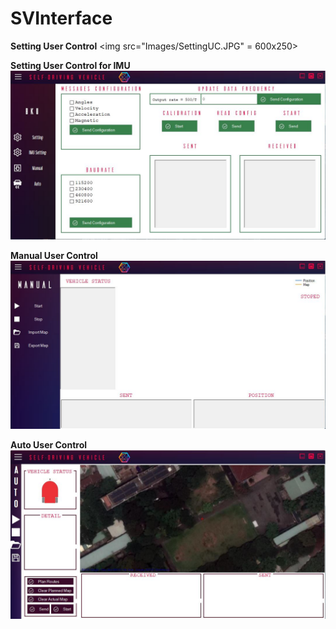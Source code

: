 # SVInterface
**Setting User Control**
<img src="Images/SettingUC.JPG" = 600x250>

**Setting User Control for IMU**
<img src="Images/SettingIMUUC.JPG">

**Manual User Control**
<img src="Images/ManualUC.JPG">

**Auto User Control**
<img src="Images/AutoUC.JPG">
